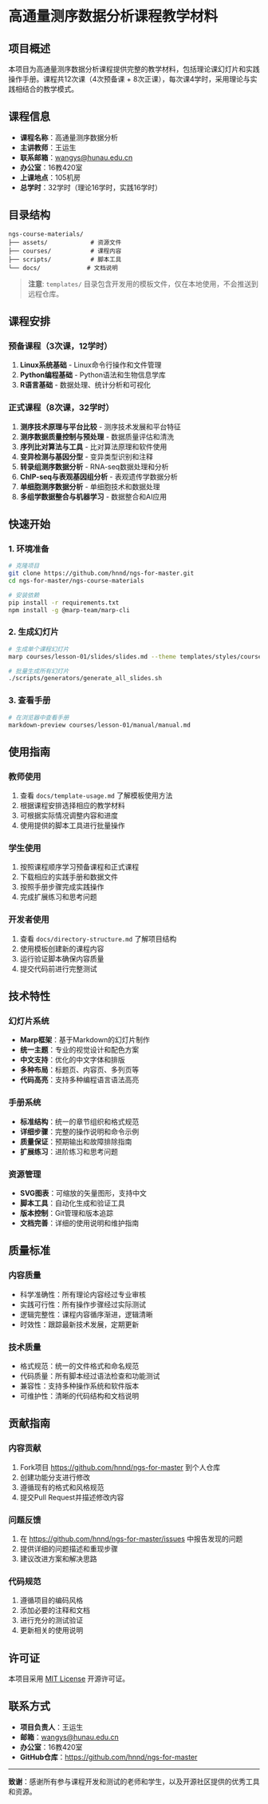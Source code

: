 # 高通量测序数据分析课程教学材料

## 项目概述

本项目为高通量测序数据分析课程提供完整的教学材料，包括理论课幻灯片和实践操作手册。课程共12次课（4次预备课 + 8次正课），每次课4学时，采用理论与实践相结合的教学模式。

## 课程信息

- **课程名称**：高通量测序数据分析
- **主讲教师**：王运生
- **联系邮箱**：wangys@hunau.edu.cn
- **办公室**：16教420室
- **上课地点**：105机房
- **总学时**：32学时（理论16学时，实践16学时）

## 目录结构

```
ngs-course-materials/
├── assets/            # 资源文件
├── courses/           # 课程内容
├── scripts/           # 脚本工具
└── docs/             # 文档说明
```

> **注意**: `templates/` 目录包含开发用的模板文件，仅在本地使用，不会推送到远程仓库。

## 课程安排

### 预备课程（3次课，12学时）
1. **Linux系统基础** - Linux命令行操作和文件管理
2. **Python编程基础** - Python语法和生物信息学库
3. **R语言基础** - 数据处理、统计分析和可视化

### 正式课程（8次课，32学时）
1. **测序技术原理与平台比较** - 测序技术发展和平台特征
2. **测序数据质量控制与预处理** - 数据质量评估和清洗
3. **序列比对算法与工具** - 比对算法原理和软件使用
4. **变异检测与基因分型** - 变异类型识别和注释
5. **转录组测序数据分析** - RNA-seq数据处理和分析
6. **ChIP-seq与表观基因组分析** - 表观遗传学数据分析
7. **单细胞测序数据分析** - 单细胞技术和数据处理
8. **多组学数据整合与机器学习** - 数据整合和AI应用

## 快速开始

### 1. 环境准备
```bash
# 克隆项目
git clone https://github.com/hnnd/ngs-for-master.git
cd ngs-for-master/ngs-course-materials

# 安装依赖
pip install -r requirements.txt
npm install -g @marp-team/marp-cli
```

### 2. 生成幻灯片
```bash
# 生成单个课程幻灯片
marp courses/lesson-01/slides/slides.md --theme templates/styles/course-theme.css --pdf

# 批量生成所有幻灯片
./scripts/generators/generate_all_slides.sh
```

### 3. 查看手册
```bash
# 在浏览器中查看手册
markdown-preview courses/lesson-01/manual/manual.md
```

## 使用指南

### 教师使用
1. 查看 `docs/template-usage.md` 了解模板使用方法
2. 根据课程安排选择相应的教学材料
3. 可根据实际情况调整内容和进度
4. 使用提供的脚本工具进行批量操作

### 学生使用
1. 按照课程顺序学习预备课程和正式课程
2. 下载相应的实践手册和数据文件
3. 按照手册步骤完成实践操作
4. 完成扩展练习和思考问题

### 开发者使用
1. 查看 `docs/directory-structure.md` 了解项目结构
2. 使用模板创建新的课程内容
3. 运行验证脚本确保内容质量
4. 提交代码前进行完整测试

## 技术特性

### 幻灯片系统
- **Marp框架**：基于Markdown的幻灯片制作
- **统一主题**：专业的视觉设计和配色方案
- **中文支持**：优化的中文字体和排版
- **多种布局**：标题页、内容页、多列页等
- **代码高亮**：支持多种编程语言语法高亮

### 手册系统
- **标准结构**：统一的章节组织和格式规范
- **详细步骤**：完整的操作说明和命令示例
- **质量保证**：预期输出和故障排除指南
- **扩展练习**：进阶练习和思考问题

### 资源管理
- **SVG图表**：可缩放的矢量图形，支持中文
- **脚本工具**：自动化生成和验证工具
- **版本控制**：Git管理和版本追踪
- **文档完善**：详细的使用说明和维护指南

## 质量标准

### 内容质量
- 科学准确性：所有理论内容经过专业审核
- 实践可行性：所有操作步骤经过实际测试
- 逻辑完整性：课程内容循序渐进，逻辑清晰
- 时效性：跟踪最新技术发展，定期更新

### 技术质量
- 格式规范：统一的文件格式和命名规范
- 代码质量：所有脚本经过语法检查和功能测试
- 兼容性：支持多种操作系统和软件版本
- 可维护性：清晰的代码结构和文档说明

## 贡献指南

### 内容贡献
1. Fork项目 https://github.com/hnnd/ngs-for-master 到个人仓库
2. 创建功能分支进行修改
3. 遵循现有的格式和风格规范
4. 提交Pull Request并描述修改内容

### 问题反馈
1. 在 https://github.com/hnnd/ngs-for-master/issues 中报告发现的问题
2. 提供详细的问题描述和重现步骤
3. 建议改进方案和解决思路

### 代码规范
1. 遵循项目的编码风格
2. 添加必要的注释和文档
3. 进行充分的测试验证
4. 更新相关的使用说明

## 许可证

本项目采用 [MIT License](LICENSE) 开源许可证。

## 联系方式

- **项目负责人**：王运生
- **邮箱**：wangys@hunau.edu.cn
- **办公室**：16教420室
- **GitHub仓库**：https://github.com/hnnd/ngs-for-master

---

**致谢**：感谢所有参与课程开发和测试的老师和学生，以及开源社区提供的优秀工具和资源。
